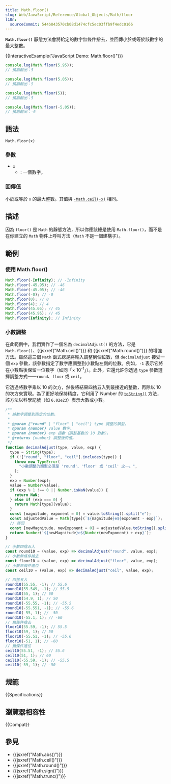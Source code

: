 ```yaml
---
title: Math.floor()
slug: Web/JavaScript/Reference/Global_Objects/Math/floor
l10n:
  sourceCommit: 544b843570cb08d1474cfc5ec03ffb9f4edc0166
---
```


**`Math.floor()`** 靜態方法會將給定的數字無條件捨去，並回傳小於或等於該數字的最大整數。

{{InteractiveExample("JavaScript Demo: Math.floor()")}}

```js interactive-example
console.log(Math.floor(5.95));
// 預期輸出：5

console.log(Math.floor(5.05));
// 預期輸出：5

console.log(Math.floor(5));
// 預期輸出：5

console.log(Math.floor(-5.05));
// 預期輸出：-6
```

## 語法

```js-nolint
Math.floor(x)
```

### 參數

- `x`
  - : 一個數字。

### 回傳值

小於或等於 `x` 的最大整數。其值與 [`-Math.ceil(-x)`](/zh-TW/docs/Web/JavaScript/Reference/Global_Objects/Math/ceil) 相同。

## 描述

因為 `floor()` 是 `Math` 的靜態方法，所以你應該總是使用 `Math.floor()`，而不是在你建立的 `Math` 物件上呼叫方法（`Math` 不是一個建構子）。

## 範例

### 使用 Math.floor()

```js
Math.floor(-Infinity); // -Infinity
Math.floor(-45.95); // -46
Math.floor(-45.05); // -46
Math.floor(-0); // -0
Math.floor(0); // 0
Math.floor(4); // 4
Math.floor(45.05); // 45
Math.floor(45.95); // 45
Math.floor(Infinity); // Infinity
```

### 小數調整

在此範例中，我們實作了一個名為 `decimalAdjust()` 的方法，它是 `Math.floor()`、{{jsxref("Math.ceil()")}} 和 {{jsxref("Math.round()")}} 的增強方法。雖然這三個 `Math` 函式總是將輸入調整到個位數，但 `decimalAdjust` 接受一個 `exp` 參數，該參數指定了數字應調整到小數點左側的位數。例如，`-1` 表示它將在小數點後保留一位數字（如同「× 10<sup>-1</sup>」）。此外，它還允許你透過 `type` 參數選擇調整方式——`round`、`floor` 或 `ceil`。

它透過將數字乘以 10 的次方，然後將結果四捨五入到最接近的整數，再除以 10 的次方來實現。為了更好地保持精度，它利用了 Number 的 [`toString()`](/zh-TW/docs/Web/JavaScript/Reference/Global_Objects/Number/toString) 方法，該方法以科學記號（如 `6.02e23`）表示大數或小數。

```js
/**
 * 將數字調整到指定的位數。
 *
 * @param {"round" | "floor" | "ceil"} type 調整的類型。
 * @param {number} value 數字。
 * @param {number} exp 指數（調整基數的 10 對數）。
 * @returns {number} 調整後的值。
 */
function decimalAdjust(type, value, exp) {
  type = String(type);
  if (!["round", "floor", "ceil"].includes(type)) {
    throw new TypeError(
      "小數調整的類型必須是 'round'、'floor' 或 'ceil' 之一。",
    );
  }
  exp = Number(exp);
  value = Number(value);
  if (exp % 1 !== 0 || Number.isNaN(value)) {
    return NaN;
  } else if (exp === 0) {
    return Math[type](value);
  }
  const [magnitude, exponent = 0] = value.toString().split("e");
  const adjustedValue = Math[type](`${magnitude}e${exponent - exp}`);
  // 移回
  const [newMagnitude, newExponent = 0] = adjustedValue.toString().split("e");
  return Number(`${newMagnitude}e${Number(newExponent) + exp}`);
}

// 小數四捨五入
const round10 = (value, exp) => decimalAdjust("round", value, exp);
// 小數無條件捨去
const floor10 = (value, exp) => decimalAdjust("floor", value, exp);
// 小數無條件進位
const ceil10 = (value, exp) => decimalAdjust("ceil", value, exp);

// 四捨五入
round10(55.55, -1); // 55.6
round10(55.549, -1); // 55.5
round10(55, 1); // 60
round10(54.9, 1); // 50
round10(-55.55, -1); // -55.5
round10(-55.551, -1); // -55.6
round10(-55, 1); // -50
round10(-55.1, 1); // -60
// 無條件捨去
floor10(55.59, -1); // 55.5
floor10(59, 1); // 50
floor10(-55.51, -1); // -55.6
floor10(-51, 1); // -60
// 無條件進位
ceil10(55.51, -1); // 55.6
ceil10(51, 1); // 60
ceil10(-55.59, -1); // -55.5
ceil10(-59, 1); // -50
```

## 規範

{{Specifications}}

## 瀏覽器相容性

{{Compat}}

## 參見

- {{jsxref("Math.abs()")}}
- {{jsxref("Math.ceil()")}}
- {{jsxref("Math.round()")}}
- {{jsxref("Math.sign()")}}
- {{jsxref("Math.trunc()")}}